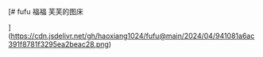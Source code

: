 [# fufu   福福
芙芙的图床


](https://cdn.jsdelivr.net/gh/haoxiang1024/fufu@main/2024/04/941081a6ac391f8781f3295ea2beac28.png)
